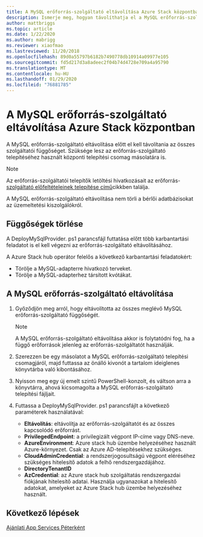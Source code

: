 ```yaml
---
title: A MySQL erőforrás-szolgáltató eltávolítása Azure Stack központban
description: Ismerje meg, hogyan távolíthatja el a MySQL erőforrás-szolgáltatót az Azure Stack hub üzembe helyezéséről.
author: mattbriggs
ms.topic: article
ms.date: 1/22/2020
ms.author: mabrigg
ms.reviewer: xiaofmao
ms.lastreviewed: 11/20/2018
ms.openlocfilehash: 89d0a55797b6182b7490778db10914a09977e105
ms.sourcegitcommit: fd5d217d3a8adeec2f04b74d4728e709a4a95790
ms.translationtype: MT
ms.contentlocale: hu-HU
ms.lasthandoff: 01/29/2020
ms.locfileid: "76881785"
---
```

# <a name="remove-the-mysql-resource-provider-in-azure-stack-hub"></a>A MySQL erőforrás-szolgáltató eltávolítása Azure Stack központban

A MySQL erőforrás-szolgáltató eltávolítása előtt el kell távolítania az összes szolgáltatói függőséget. Szüksége lesz az erőforrás-szolgáltató telepítéséhez használt központi telepítési csomag másolatára is.

> [!NOTE]
> Az erőforrás-szolgáltatói telepítők letöltési hivatkozásait az erőforrás- [szolgáltató előfeltételeinek telepítése című](./azure-stack-mysql-resource-provider-deploy.md#prerequisites)cikkben találja.

A MySQL erőforrás-szolgáltató eltávolítása nem törli a bérlői adatbázisokat az üzemeltetési kiszolgálókról.

## <a name="dependency-cleanup"></a>Függőségek törlése

A DeployMySqlProvider. ps1 parancsfájl futtatása előtt több karbantartási feladatot is el kell végezni az erőforrás-szolgáltató eltávolításához.

A Azure Stack hub operátor felelős a következő karbantartási feladatokért:

* Törölje a MySQL-adapterre hivatkozó terveket.
* Törölje a MySQL-adapterhez társított kvótákat.

## <a name="to-remove-the-mysql-resource-provider"></a>A MySQL erőforrás-szolgáltató eltávolítása

1. Győződjön meg arról, hogy eltávolította az összes meglévő MySQL erőforrás-szolgáltató függőségét.

   > [!NOTE]
   > A MySQL erőforrás-szolgáltató eltávolítása akkor is folytatódni fog, ha a függő erőforrások jelenleg az erőforrás-szolgáltatót használják.
  
2. Szerezzen be egy másolatot a MySQL erőforrás-szolgáltató telepítési csomagjáról, majd futtassa az önálló kivonót a tartalom ideiglenes könyvtárba való kibontásához.
3. Nyisson meg egy új emelt szintű PowerShell-konzolt, és váltson arra a könyvtárra, ahová kicsomagolta a MySQL erőforrás-szolgáltató telepítési fájljait.
4. Futtassa a DeployMySqlProvider. ps1 parancsfájlt a következő paraméterek használatával:
    - **Eltávolítás**: eltávolítja az erőforrás-szolgáltatót és az összes kapcsolódó erőforrást.
    - **PrivilegedEndpoint**: a privilegizált végpont IP-címe vagy DNS-neve.
    - **AzureEnvironment**: Azure stack hub üzembe helyezéséhez használt Azure-környezet. Csak az Azure AD-telepítésekhez szükséges.
    - **CloudAdminCredential**: a rendszerjogosultságú végpont eléréséhez szükséges hitelesítő adatok a felhő rendszergazdájához.
    - **DirectoryTenantID**
    - **AzCredential**: az Azure stack hub szolgáltatás rendszergazdai fiókjának hitelesítő adatai. Használja ugyanazokat a hitelesítő adatokat, amelyeket az Azure Stack hub üzembe helyezéséhez használt.

## <a name="next-steps"></a>Következő lépések

[Ajánlati App Services Péterként](azure-stack-app-service-overview.md)
